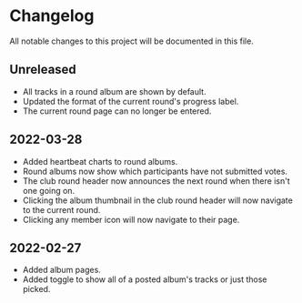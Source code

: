 # Changelog

All notable changes to this project will be documented in this file.

## Unreleased

* All tracks in a round album are shown by default.
* Updated the format of the current round's progress label.
* The current round page can no longer be entered.

## 2022-03-28

* Added heartbeat charts to round albums.
* Round albums now show which participants have not submitted votes.
* The club round header now announces the next round when there isn't one going on.
* Clicking the album thumbnail in the club round header will now navigate to the current round.
* Clicking any member icon will now navigate to their page.

## 2022-02-27

* Added album pages.
* Added toggle to show all of a posted album's tracks or just those picked.
